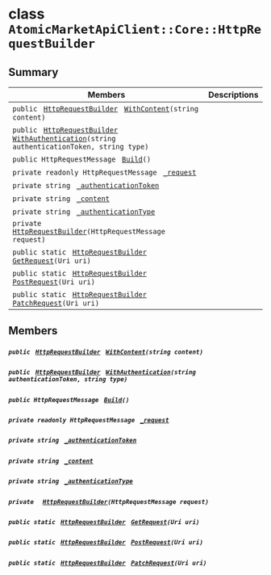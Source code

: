 # class `AtomicMarketApiClient::Core::HttpRequestBuilder` 

## Summary

 Members                                | Descriptions                                
----------------------------------------|---------------------------------------------
`public ` [`HttpRequestBuilder`](#class_atomic_market_api_client_1_1_core_1_1_http_request_builder)` ` [`WithContent`](#class_atomic_market_api_client_1_1_core_1_1_http_request_builder_1aeebb79b7c5e479bd47ef70a51b3e125a)`(string content)` | 
`public ` [`HttpRequestBuilder`](#class_atomic_market_api_client_1_1_core_1_1_http_request_builder)` ` [`WithAuthentication`](#class_atomic_market_api_client_1_1_core_1_1_http_request_builder_1a299ac32346c583d659a8b17c6422c6a9)`(string authenticationToken, string type)` | 
`public HttpRequestMessage ` [`Build`](#class_atomic_market_api_client_1_1_core_1_1_http_request_builder_1aa7fd1b35577f6625266342f19f9d8ea1)`()` | 
`private readonly HttpRequestMessage ` [`_request`](#class_atomic_market_api_client_1_1_core_1_1_http_request_builder_1af9c69499feb895ec261a4ec57785397b) | 
`private string ` [`_authenticationToken`](#class_atomic_market_api_client_1_1_core_1_1_http_request_builder_1acecef2b0365a83cb899f90e3f18ccdd9) | 
`private string ` [`_content`](#class_atomic_market_api_client_1_1_core_1_1_http_request_builder_1a41b3b1a70073243ee5dbd4b08c405dd9) | 
`private string ` [`_authenticationType`](#class_atomic_market_api_client_1_1_core_1_1_http_request_builder_1a475bb512c61afd9dd697da5edf0fb906) | 
`private  ` [`HttpRequestBuilder`](#class_atomic_market_api_client_1_1_core_1_1_http_request_builder_1a1295c84d52f3a83b0492630e49533042)`(HttpRequestMessage request)` | 
`public static ` [`HttpRequestBuilder`](#class_atomic_market_api_client_1_1_core_1_1_http_request_builder)` ` [`GetRequest`](#class_atomic_market_api_client_1_1_core_1_1_http_request_builder_1a58a5e07f5e1d4bd2e236d51d7d75cff8)`(Uri uri)` | 
`public static ` [`HttpRequestBuilder`](#class_atomic_market_api_client_1_1_core_1_1_http_request_builder)` ` [`PostRequest`](#class_atomic_market_api_client_1_1_core_1_1_http_request_builder_1a2280b2c46b37d28d11608a882d6ce365)`(Uri uri)` | 
`public static ` [`HttpRequestBuilder`](#class_atomic_market_api_client_1_1_core_1_1_http_request_builder)` ` [`PatchRequest`](#class_atomic_market_api_client_1_1_core_1_1_http_request_builder_1ab4fb4fdaf209686fc008bddbdbbae9bd)`(Uri uri)` | 

## Members

##### `public ` [`HttpRequestBuilder`](#class_atomic_market_api_client_1_1_core_1_1_http_request_builder)` ` [`WithContent`](#class_atomic_market_api_client_1_1_core_1_1_http_request_builder_1aeebb79b7c5e479bd47ef70a51b3e125a)`(string content)` 

##### `public ` [`HttpRequestBuilder`](#class_atomic_market_api_client_1_1_core_1_1_http_request_builder)` ` [`WithAuthentication`](#class_atomic_market_api_client_1_1_core_1_1_http_request_builder_1a299ac32346c583d659a8b17c6422c6a9)`(string authenticationToken, string type)` 

##### `public HttpRequestMessage ` [`Build`](#class_atomic_market_api_client_1_1_core_1_1_http_request_builder_1aa7fd1b35577f6625266342f19f9d8ea1)`()` 

##### `private readonly HttpRequestMessage ` [`_request`](#class_atomic_market_api_client_1_1_core_1_1_http_request_builder_1af9c69499feb895ec261a4ec57785397b) 

##### `private string ` [`_authenticationToken`](#class_atomic_market_api_client_1_1_core_1_1_http_request_builder_1acecef2b0365a83cb899f90e3f18ccdd9) 

##### `private string ` [`_content`](#class_atomic_market_api_client_1_1_core_1_1_http_request_builder_1a41b3b1a70073243ee5dbd4b08c405dd9) 

##### `private string ` [`_authenticationType`](#class_atomic_market_api_client_1_1_core_1_1_http_request_builder_1a475bb512c61afd9dd697da5edf0fb906) 

##### `private  ` [`HttpRequestBuilder`](#class_atomic_market_api_client_1_1_core_1_1_http_request_builder_1a1295c84d52f3a83b0492630e49533042)`(HttpRequestMessage request)` 

##### `public static ` [`HttpRequestBuilder`](#class_atomic_market_api_client_1_1_core_1_1_http_request_builder)` ` [`GetRequest`](#class_atomic_market_api_client_1_1_core_1_1_http_request_builder_1a58a5e07f5e1d4bd2e236d51d7d75cff8)`(Uri uri)` 

##### `public static ` [`HttpRequestBuilder`](#class_atomic_market_api_client_1_1_core_1_1_http_request_builder)` ` [`PostRequest`](#class_atomic_market_api_client_1_1_core_1_1_http_request_builder_1a2280b2c46b37d28d11608a882d6ce365)`(Uri uri)` 

##### `public static ` [`HttpRequestBuilder`](#class_atomic_market_api_client_1_1_core_1_1_http_request_builder)` ` [`PatchRequest`](#class_atomic_market_api_client_1_1_core_1_1_http_request_builder_1ab4fb4fdaf209686fc008bddbdbbae9bd)`(Uri uri)` 

